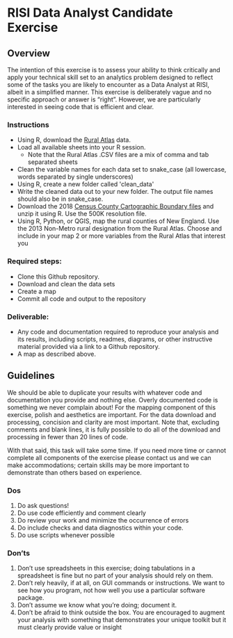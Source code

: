 # RISI Data Analyst Candidate Exercise
## Overview
The intention of this exercise is to assess your ability to think critically and apply your technical skill set to an analytics problem designed to reflect some of the tasks you are likely to encounter as a Data Analyst at RISI, albeit in a simplified manner. This exercise is deliberately vague and no specific approach or answer is “right”. However, we are particularly interested in seeing code that is efficient and clear.

### Instructions
- Using R, download the [Rural Atlas](https://www.ers.usda.gov/data-products/atlas-of-rural-and-small-town-america/) data.
- Load all available sheets into your R session. 
   - Note that the Rural Atlas .CSV files are a mix of comma and tab separated sheets
- Clean the variable names for each data set to snake_case (all lowercase, words separated by single underscores)
- Using R, create a new folder called 'clean_data'
- Write the cleaned data out to your new folder. The output file names should also be in snake_case.
- Download the 2018 [Census County Cartographic Boundary files](https://www.census.gov/geographies/mapping-files/time-series/geo/carto-boundary-file.html) and unzip it using R. Use the 500K resolution file.
- Using R, Python, or QGIS, map the rural counties of New England. Use the 2013 Non-Metro rural designation from the Rural Atlas. Choose and include in your map 2 or more variables from the Rural Atlas that interest you

### Required steps:
- Clone this Github repository.
- Download and clean the data sets
- Create a map
- Commit all code and output to the repository

### Deliverable: 
- Any code and documentation required to reproduce your analysis and its results, including scripts, readmes, diagrams, or other instructive material provided via a link to a Github repository.
- A map as described above.

## Guidelines
We should be able to duplicate your results with whatever code and documentation you provide and nothing else. Overly documented code is something we never complain about! For the mapping component of this exercise, polish and aesthetics are important. For the data download and processing, concision and clarity are most important. Note that, excluding comments and blank lines, it is fully possible to do all of the download and processing in fewer than 20 lines of code.

With that said, this task will take some time. If you need more time or cannot complete all components of the exercise please contact us and we can make accommodations; certain skills may be more important to demonstrate than others based on experience.

### Dos
1. Do ask questions!
2. Do use code efficiently and comment clearly
3. Do review your work and minimize the occurrence of errors
4. Do include checks and data diagnostics within your code.
5. Do use scripts whenever possible

### Don’ts
1.  Don’t use spreadsheets in this exercise; doing tabulations in a spreadsheet is fine but no part of your analysis should rely on them.
2.  Don’t rely heavily, if at all, on GUI commands or instructions. We want to see how you program, not how well you use a particular software package. 
3.  Don’t assume we know what you’re doing; document it.
4.  Don’t be afraid to think outside the box. You are encouraged to augment your analysis with something that demonstrates your unique toolkit but it must clearly provide value or insight
